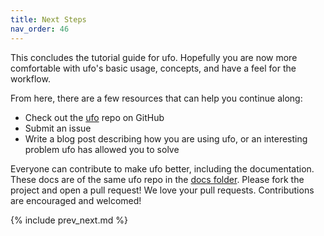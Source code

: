 ```yaml
---
title: Next Steps
nav_order: 46
---
```


This concludes the tutorial guide for ufo. Hopefully you are now more comfortable with ufo's basic usage, concepts, and have a feel for the workflow.

From here, there are a few resources that can help you continue along:

* Check out the [ufo](https://github.com/tongueroo/ufo) repo on GitHub
* Submit an issue
* Write a blog post describing how you are using ufo, or an interesting problem ufo has allowed you to solve

Everyone can contribute to make ufo better, including the documentation. These docs are of the same ufo repo in the [docs folder](https://github.com/tongueroo/ufo/tree/master/docs). Please fork the project and open a pull request!  We love your pull requests. Contributions are encouraged and welcomed!

{% include prev_next.md %}